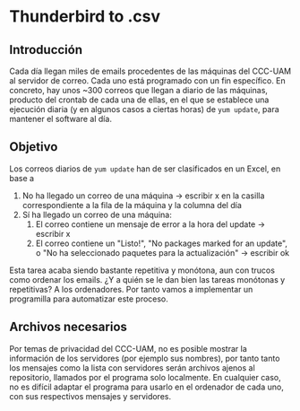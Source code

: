 # Thunderbird to .csv

## Introducción
Cada día llegan miles de emails procedentes de las máquinas del CCC-UAM al servidor de correo. Cada uno está programado con un fin específico. En concreto, hay unos ~300 correos que llegan a diario de las máquinas, producto del crontab de cada una de ellas, en el que se establece una ejecución diaria (y en algunos casos a ciertas horas) de `yum update`, para mantener el software al día. 

## Objetivo
Los correos diarios de `yum update` han de ser clasificados en un Excel, en base a 
1. No ha llegado un correo de una máquina -> escribir x en la casilla correspondiente a la fila de la máquina y la columna del día
2. Sí ha llegado un correo de una máquina:
    1. El correo contiene un mensaje de error a la hora del update -> escribir x
    2. El correo contiene un "Listo!", "No packages marked for an update", o "No ha seleccionado paquetes para la actualización" -> escribir ok
    
Esta tarea acaba siendo bastante repetitiva y monótona, aun con trucos como ordenar los emails. ¿Y a quién se le dan bien las tareas monótonas y repetitivas? A los ordenadores. Por tanto vamos a implementar un programilla para automatizar este proceso.

## Archivos necesarios
Por temas de privacidad del CCC-UAM, no es posible mostrar la información de los servidores (por ejemplo sus nombres), por tanto tanto los mensajes como la lista con servidores serán archivos ajenos al repositorio, llamados por el programa solo localmente. En cualquier caso, no es difícil adaptar el programa para usarlo en el ordenador de cada uno, con sus respectivos mensajes y servidores.
